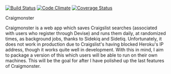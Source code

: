 [![Build Status](https://travis-ci.org/sam-glad/clm.svg?branch=master)](https://travis-ci.org/sam-glad/clm) [![Code Climate](https://codeclimate.com/github/sam-glad/clm.png)](https://codeclimate.com/github/sam-glad/clm) [![Coverage Status](https://coveralls.io/repos/sam-glad/clm/badge.png)](https://coveralls.io/r/sam-glad/clm)

Craigmonster

Craigmonster is a web app which saves Craigslist searches (associated with users who register through Devise) and runs them daily, at randomized times, as background jobs, thanks to Sidekiq and Sidetiq.
Unfortunately, it does not work in production due to Craigslist's having blocked Heroku's IP address, though it works quite well in development. With this in mind, I aim to package a version of this which users will be able to run on their own machines. This will be the goal for after I have polished up the last features of Craigmonster.

